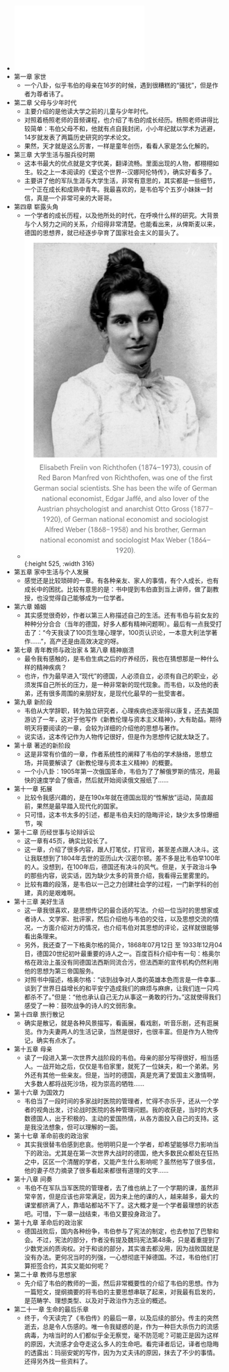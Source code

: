 - ![马克斯·韦伯传 by 简明  Marianne Weber (z-lib.org).pdf](../assets/马克斯·韦伯传_by_简明_Marianne_Weber_(z-lib.org)_1652667781653_0.pdf)
- 第一章 家世
	- 一个八卦，似乎韦伯的母亲在16岁的时候，遇到很糟糕的“骚扰”，但是作者为尊者讳了。
- 第二章 父母与少年时代
	- 主要介绍的是他读大学之前的儿童与少年时代。
	- 对照着杨照老师的音频课程，也介绍了韦伯的成长经历。杨照老师讲得比较简单：韦伯父母不和，他就有点自我封闭，小小年纪就以学术为逃避，14岁就发表了两篇历史研究的学术论文。
	- 果然，天才就是这么厉害，一样是童年创伤，看看人家是怎么化解的。
- 第三章 大学生活与服兵役时期
	- 这本书最大的优点就是文字优美，翻译流畅。里面出现的人物，都栩栩如生。较之上一本阅读的《爱这个世界--汉娜阿伦特传》，确实好看多了。
	- 主要讲了他的军队生涯与大学生活，非常有意思的，其实都是一些细节，一个正在成长和成熟中青年。我最喜欢的，是韦伯写个五岁小妹妹一封信，真是一个非常可亲的大哥哥。
- 第四章 崭露头角
	- 一个学者的成长历程，以及他所处的时代，在呼唤什么样的研究。大背景与个人努力之间的关系，介绍得非常清楚。也能看出来，从俾斯麦以来，德国的思想界，就已经逐步孕育了国家社会主义的苗头了。
	- ![81926bec76ab196710584f9dfc71d47.jpg](../assets/81926bec76ab196710584f9dfc71d47_1652668164797_0.jpg){:height 525, :width 316}
- 第五章 家中生活与个人发展
	- 感觉还是比较琐碎的一章。有各种亲友、家人的事情，有个人成长，也有成长中的困扰。比较有意思的是：书中提到韦伯直到当上讲师，做了副教授，也没觉得自己能够成为一位学者。
- 第六章 婚姻
	- 其实感觉很奇妙，作者以第三人称描述自己的生活。还有韦伯与前女友的种种分分合合（当年的德国，好多人都有精神问题啊）。最后有一点我受打击了：“今天我读了100页生理心理学，100页认识论，一本意大利法学著作……”，高产还是由高效决定的呀。
- 第七章 青年教师与政治家 & 第八章 精神崩溃
	- 最令我有感触的，是韦伯生病之后的疗养经历，我也在猜想那是一种什么样的精神疾病？
	- 也许，作为最早进入“现代”的德国，人必须自立，必须有自己的职业，必须发挥自己所长的压力，是一种非常新的现代现象。而韦伯，以及他的表弟，还有很多周围的亲朋好友，是现代化最早的一批受害者。
- 第九章 新阶段
	- 韦伯从大学辞职，转为独立研究者，心理疾病也逐渐得以康复，还去美国游访了一年，这对于他写作《新教伦理与资本主义精神》，大有助益。期待明天将要阅读的一章，会较为详细的介绍他的思想与著作。
	- 说实话，这本传记作为人物传记很好，但是作为思想传记就太缺乏了。
- 第十章 著述的新阶段
	- 这是非常有价值的一章，作者系统性的阐释了韦伯的学术脉络，思想立场，并简要解读了《新教伦理与资本主义精神》的概要。
	- 一个小八卦：1905年第一次俄国革命，韦伯为了了解俄罗斯的情况，用最快的速度学会了俄语，然后就开始阅读俄文报纸了……
- 第十一章 拓展
	- 比较令我感兴趣的，是在190x年就在德国出现的“性解放”运动，简直超前，果然是最早踏入现代化的国家。
	- 只可惜，这本书太多的引述，都是韦伯夫妇的隐晦评论，缺少太多惊爆细节，唉
- 第十二章 历经世事与论辩诉讼
	- 这一章有45页，确实比较长了。
	- 这一章，介绍了很多内容，跟人打笔仗，打官司，甚至差点跟人决斗。这让我联想到了1804年去世的亚历山大·汉密尔顿。差不多是比韦伯早100年的人。没想到，在100年后，德国还有决斗的风气。但是，关于政治斗争的那些内容，说实话，因为缺少太多的背景介绍，我看得云里雾里的。
	- 比较有趣的段落，是韦伯以一己之力创建社会学的过程，一门新学科的创建，真的是艰难啊。
- 第十三章 美好生活
	- 这一章我很喜欢，是思想传记的最合适的写法。介绍一位当时的思想家或者诗人、文学家、批评家，然后介绍他与韦伯的交往，以及思想交流的情况，一方面介绍对方的情况，也介绍韦伯对其思想的评论，这样就很能够看出条理来。
	- 另外，我还查了一下格奥尔格的简介，1868年07月12日 至 1933年12月04日，德国20世纪初叶最重要的诗人之一。百度百科介绍中有一句：格奥尔格在政治上虽没有同德国法西斯同流合污，但法西斯的宣传机构仍然利用他的思想为第三帝国服务。
	- 对照书中描述，格奥尔格：“谈到战争对人类的英雄本色而言是一件幸事...谈到了世界日益增长的和平安宁造成我们的麻烦与麻痹，让我们连一只鸡都杀不了。”但是：“他也承认自己无力从事这一勇敢的行为。”这就使得我们感受了一种：鼓吹战争的诗人的文弱形象。
- 第十四章 旅行散记
	- 确实是散记，就是各种风景描写，看画展，看戏剧，听音乐剧，还有逛展览。作为夫妻两人的生活记录，当然是很好，也很丰富。但是作为人物传记，确实有点水了。
- 第十五章 母亲
	- 读了一段进入第一次世界大战阶段的韦伯。母亲的部分写得很好，相当感人。一战开始之后，仅仅是韦伯家里，就死了一位妹夫，和一个弟弟。另外还有其他一些亲友。但是，当时的德国，真是充满了爱国主义激情啊，大多数人都将战死沙场，视为崇高的牺牲……
- 第十六章 为国效力
	- 韦伯当了一段时间的多家战时医院的管理者，忙得不亦乐乎，还从一个学者的视角出发，讨论战时医院的各种管理问题。我的收获是，当时的大多数德国人，出于积极的、主动的爱国热情，从各方面投入自己的支持。这是我没法想象，但可以理解的一面。
- 第十七章 革命前夜的政治家
	- 其实我很替韦伯感到悲哀。他明明只是一个学者，却希望能够尽力影响当下的政治。尤其是在第一次世界大战时的德国，绝大多数民众都处在狂热之中，区区一个清醒的学者，又能产生什么影响呢？虽然他写了很多信，他的妻子尽力摘录了很多看起来都很有道理的文字……
- 第十八章 间奏
	- 韦伯不在军队当军医院的管理者，去了维也纳上了一个学期的课，虽然非常辛苦，但是应该也非常满足，因为来上他的课的人，越来越多，最大的课堂都挤满了人，靠墙站都站不下了。这大概才是一个学者最理想的状态吧。可惜，下一章一战结束，韦伯又要投身政治了。
- 第十九章 革命后的政治家
	- 德国战败后，国内各种纷争，韦伯参与了宪法的制定，也去参加了巴黎和会。不过，宪法的部分，作者没有提及魏玛宪法第48条，只是着重提到了少数党派的质询权。对于和谈的部分，其实谁去都没用，因为战败国就是没有办法。更何况当时的列强，一心想彻底干掉德国。不过，韦伯他们打算拒签合约，其实又能如何呢？
- 第二十章 教师与思想家
	- 先介绍了韦伯的教师的一面，然后非常概要性的介绍了韦伯的思想。作为一篇短文，提纲摘要的将韦伯的主要思想串联了起来，对我最有启发的，是范畴学、理想类型、以及对于政治作为志业的概述。
- 第二十一章 生命的最后乐章
	- 终于，今天读完了《韦伯传》的最后一章，以及后续的部分。传主的突然逝去，总是令人伤感的。唯一令我疑惑的是，作为一种巨大杀伤力的流感病毒，为啥当时的人们都似乎全无察觉，毫不防范呢？可能正是因为这样的原因，大流感才会夺走这么多人的生命吧。看完译者后记，译者也隐晦的透露出：玛丽安妮的写作，因为为丈夫讳的原因，抹去了不少的事情。还得另外找一些资料了。
